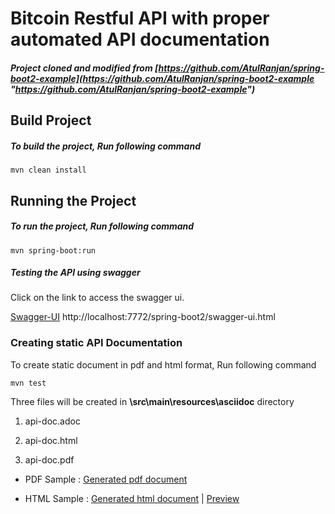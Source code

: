 # Bitcoin Restful API with proper automated API documentation

##### Project cloned and modified from [https://github.com/AtulRanjan/spring-boot2-example](https://github.com/AtulRanjan/spring-boot2-example "https://github.com/AtulRanjan/spring-boot2-example") 

## Build Project

##### To build the project, Run following command
	mvn clean install

## Running the Project

##### To run the project, Run following command
	mvn spring-boot:run

##### Testing the API using swagger
Click on the link to access the swagger ui.

[Swagger-UI](http://localhost:7772/spring-boot2/swagger-ui.html "Swagger-UI") http://localhost:7772/spring-boot2/swagger-ui.html

### Creating static API Documentation
To create static document in pdf and html format, Run following command

	mvn test
	
Three files will be created in **\src\main\resources\asciidoc** directory

1.  api-doc.adoc

2.  api-doc.html

3.  api-doc.pdf


* PDF Sample : 
[Generated pdf document](https://github.com/lucasmml/bitcoin-api/tree/master/src/main/resources/asciidoc/api-doc.pdf "Generated pdf document") 


* HTML Sample : [Generated html document](https://github.com/lucasmml/bitcoin-api/tree/master/src/main/resources/asciidoc/api-doc.html "Generated html document") | [Preview](http://htmlpreview.github.io/?https://github.com/lucasmml/bitcoin-api/blob/master/src/main/resources/asciidoc/api-doc.html "View doc")
